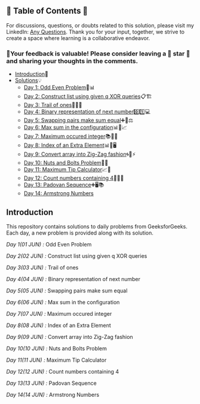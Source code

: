 ## 📜 Table of Contents 📜

For discussions, questions, or doubts related to this solution, please visit my LinkedIn: [Any Questions](https://www.linkedin.com/in/het-patel-8b110525a/). Thank you for your input, together, we strive to create a space where learning is a collaborative endeavor.

### 🔮Your feedback is valuable! Please consider leaving a 🌟 star 🌟 and sharing your thoughts in the comments.

- [Introduction](https://github.com/Hunterdii/GeeksforGeeks-POTD/blob/main/README.md)📝
- [Solutions](https://github.com/Hunterdii/GeeksforGeeks-POTD/tree/main/June%202024%20GFG%20SOLUTION)💡
  - [Day 1: Odd Even Problem](https://github.com/Hunterdii/GeeksforGeeks-POTD/blob/main/June%202024%20GFG%20SOLUTION/01(June)%20Odd%20Even%20Problem.md)📝📊
  - [Day 2: Construct list using given q XOR queries](https://github.com/Hunterdii/GeeksforGeeks-POTD/blob/main/June%202024%20GFG%20SOLUTION/02(June)%20Construct%20list%20using%20given%20q%20XOR%20queries.md)📋🏗️
  - [Day 3: Trail of ones](https://github.com/Hunterdii/GeeksforGeeks-POTD/blob/main/June%202024%20GFG%20SOLUTION/03(June)%20Trail%20of%20ones.md)🧩🔢🧠
  - [Day 4: Binary representation of next number](https://github.com/Hunterdii/GeeksforGeeks-POTD/blob/main/June%202024%20GFG%20SOLUTION/04(June)%20Binary%20representation%20of%20next%20number.md)0️⃣1️⃣💻
  - [Day 5: Swapping pairs make sum equal](https://github.com/Hunterdii/GeeksforGeeks-POTD/blob/main/June%202024%20GFG%20SOLUTION/05(June)%20Swapping%20pairs%20make%20sum%20equal.md)➕🔢⚖️
  - [Day 6: Max sum in the configuration](https://github.com/Hunterdii/GeeksforGeeks-POTD/blob/main/June%202024%20GFG%20SOLUTION/06(June)%20Max%20sum%20in%20the%20configuration.md)📊🔢📈
  - [Day 7: Maximum occured integer](https://github.com/Hunterdii/GeeksforGeeks-POTD/blob/main/June%202024%20GFG%20SOLUTION/07(June)%20Maximum%20occured%20integer.md)📚🔢✅
  - [Day 8: Index of an Extra Element](https://github.com/Hunterdii/GeeksforGeeks-POTD/blob/main/June%202024%20GFG%20SOLUTION/08(June)%20Index%20of%20an%20Extra%20Element.md)📊🔢🖥️
  - [Day 9: Convert array into Zig-Zag fashion](https://github.com/Hunterdii/GeeksforGeeks-POTD/blob/main/June%202024%20GFG%20SOLUTION/09(June)%20Convert%20array%20into%20Zig-Zag%20fashion.md)🌀🔀⚡
  - [Day 10: Nuts and Bolts Problem](https://github.com/Hunterdii/GeeksforGeeks-POTD/blob/main/June%202024%20GFG%20SOLUTION/10(June)%20Nuts%20and%20Bolts%20Problem.md)🥜🔩
  - [Day 11: Maximum Tip Calculator](https://github.com/Hunterdii/GeeksforGeeks-POTD/blob/main/June%202024%20GFG%20SOLUTION/11(June)%20Maximum%20Tip%20Calculator.md)📈🔢
  - [Day 12: Count numbers containing 4](https://github.com/Hunterdii/GeeksforGeeks-POTD/blob/main/June%202024%20GFG%20SOLUTION/12(June)%20Count%20numbers%20containing%204.md)🔢✅📘
  - [Day 13: Padovan Sequence](https://github.com/Hunterdii/GeeksforGeeks-POTD/blob/main/June%202024%20GFG%20SOLUTION/13(June)%20Padovan%20Sequence.md)➕🖥️📚
  - [Day 14: Armstrong Numbers](https://github.com/Hunterdii/GeeksforGeeks-POTD/blob/main/June%202024%20GFG%20SOLUTION/14(June)%20Armstrong%20Numbers.md)

## Introduction

This repository contains solutions to daily problems from GeeksforGeeks. Each day, a new problem is provided along with its solution.

*Day 1(01 JUN) :* Odd Even Problem

*Day 2(02 JUN) :* Construct list using given q XOR queries

*Day 3(03 JUN) :* Trail of ones

*Day 4(04 JUN) :* Binary representation of next number

*Day 5(05 JUN) :* Swapping pairs make sum equal

*Day 6(06 JUN) :* Max sum in the configuration

*Day 7(07 JUN) :* Maximum occured integer

*Day 8(08 JUN) :* Index of an Extra Element

*Day 9(09 JUN) :* Convert array into Zig-Zag fashion

*Day 10(10 JUN) :* Nuts and Bolts Problem

*Day 11(11 JUN) :* Maximum Tip Calculator

*Day 12(12 JUN) :* Count numbers containing 4

*Day 13(13 JUN) :* Padovan Sequence

*Day 14(14 JUN) :* Armstrong Numbers
